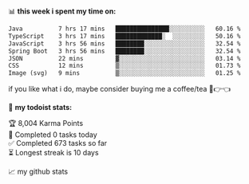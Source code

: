 

📊 **this week i spent my time on:**
<!--START_SECTION:waka-->

```txt
Java          7 hrs 17 mins   ███████████████░░░░░░░░░░   60.16 %
TypeScript    3 hrs 17 mins   █████████████░  ░░░░░░░░░   50.16 %
JavaScript    3 hrs 56 mins   ████████░░░░░░░░░░░░░░░░░   32.54 %
Spring Boot   3 hrs 56 mins   ████████░░░░░░░░░░░░░░░░░   32.54 %
JSON          22 mins         ▓░░░░░░░░░░░░░░░░░░░░░░░░   03.14 %
CSS           12 mins         ▒░░░░░░░░░░░░░░░░░░░░░░░░   01.73 %
Image (svg)   9 mins          ▒░░░░░░░░░░░░░░░░░░░░░░░░   01.25 %
```

<!--END_SECTION:waka-->

if you like what i do, maybe consider buying me a coffee/tea 🥺👉👈



🚧 **my todoist stats:**
<!-- TODO-IST:START -->
🏆  8,004 Karma Points           
🌸  Completed 0 tasks today           
✅  Completed 673 tasks so far           
⏳  Longest streak is 10 days
<!-- TODO-IST:END -->


📈 my github stats





